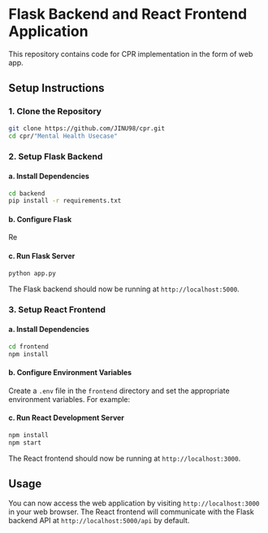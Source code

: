 # Flask Backend and React Frontend Application

This repository contains code for CPR implementation in the form of web app.

## Setup Instructions

### 1. Clone the Repository

```bash
git clone https://github.com/JINU98/cpr.git
cd cpr/"Mental Health Usecase"
```

### 2. Setup Flask Backend

#### a. Install Dependencies

```bash
cd backend
pip install -r requirements.txt
```

#### b. Configure Flask

Re

#### c. Run Flask Server

```bash
python app.py
```

The Flask backend should now be running at `http://localhost:5000`.

### 3. Setup React Frontend

#### a. Install Dependencies

```bash
cd frontend
npm install
```

#### b. Configure Environment Variables

Create a `.env` file in the `frontend` directory and set the appropriate environment variables. For example:

#### c. Run React Development Server

```bash
npm install
npm start
```

The React frontend should now be running at `http://localhost:3000`.

## Usage

You can now access the web application by visiting `http://localhost:3000` in your web browser. The React frontend will communicate with the Flask backend API at `http://localhost:5000/api` by default.


